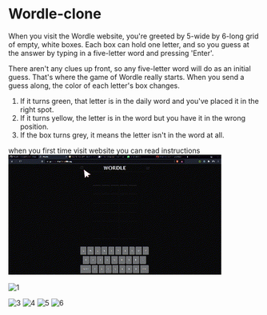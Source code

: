 # Wordle-clone
When you visit the Wordle website, you're greeted by 5-wide by 6-long grid of empty, white boxes. Each box can hold one letter, and so you guess at the answer by typing in a five-letter word and pressing 'Enter'.

There aren't any clues up front, so any five-letter word will do as an initial guess. That's where the game of Wordle really starts. When you send a guess along, the color of each letter's box changes.

1. If it turns green, that letter is in the daily word and you've placed it in the right spot.
2. If it turns yellow, the letter is in the word but you have it in the wrong position.
3. If the box turns grey, it means the letter isn't in the word at all.

when you first time visit website you can read instructions 
![](https://github.com/Hrushi73/Wordle-clone/blob/main/Instructions.gif)

![1](https://user-images.githubusercontent.com/78737552/182459183-30575a20-8a14-4677-8c0b-44069e7c9f18.png)


![3](https://user-images.githubusercontent.com/78737552/182459256-1117bbad-4269-42c6-a027-92b4bc21bf02.png)
![4](https://user-images.githubusercontent.com/78737552/182459266-c2008c85-6a23-4ed4-890f-435ddd976244.png)
![5](https://user-images.githubusercontent.com/78737552/182459273-05616aa5-3754-4a13-b090-fecdb2f5cdc6.png)
![6](https://user-images.githubusercontent.com/78737552/182459293-efe46596-bcca-459c-a27d-165aef2f5942.png)
